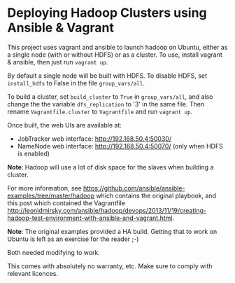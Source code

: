 # Deploying Hadoop Clusters using Ansible & Vagrant

This project uses vagrant and ansible to launch hadoop on Ubuntu, either as
a single node (with or without HDFS) or as a cluster. To use, install vagrant &
ansible, then just run `vagrant up`.

By default a single node will be built with HDFS. To disable HDFS, set
`install_hdfs` to False in the file `group_vars/all`.

To build a cluster, set `build_cluster` to `True` in `group_vars/all`, and
also change the the variable `dfs_replication` to '3' in the same file. Then
rename `Vagrantfile.cluster` to `Vagrantfile` and run `vagrant up`.

Once built, the web UIs are available at:

  * JobTracker web interface: http://192.168.50.4:50030/
  * NameNode web interface: http://192.168.50.4:50070/ (only when HDFS is enabled)

**Note**: Hadoop will use a lot of disk space for the slaves when building a
cluster.

For more information, see https://github.com/ansible/ansible-examples/tree/master/hadoop
which contains the original playbook, and this post which contained the
Vagrantfile http://leonidmirsky.com/ansible/hadoop/devops/2013/11/19/creating-hadoop-test-environment-with-ansible-and-vagrant.html.

**Note**: The original examples provided a HA build. Getting that to work on
Ubuntu is left as an exercise for the reader ;-)

Both needed modifying to work.

This comes with absolutely no warranty, etc. Make sure to comply with relevant
licences.
